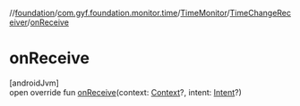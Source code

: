 //[foundation](../../../../index.md)/[com.gyf.foundation.monitor.time](../../index.md)/[TimeMonitor](../index.md)/[TimeChangeReceiver](index.md)/[onReceive](on-receive.md)

# onReceive

[androidJvm]\
open override fun [onReceive](on-receive.md)(context: [Context](https://developer.android.com/reference/kotlin/android/content/Context.html)?, intent: [Intent](https://developer.android.com/reference/kotlin/android/content/Intent.html)?)